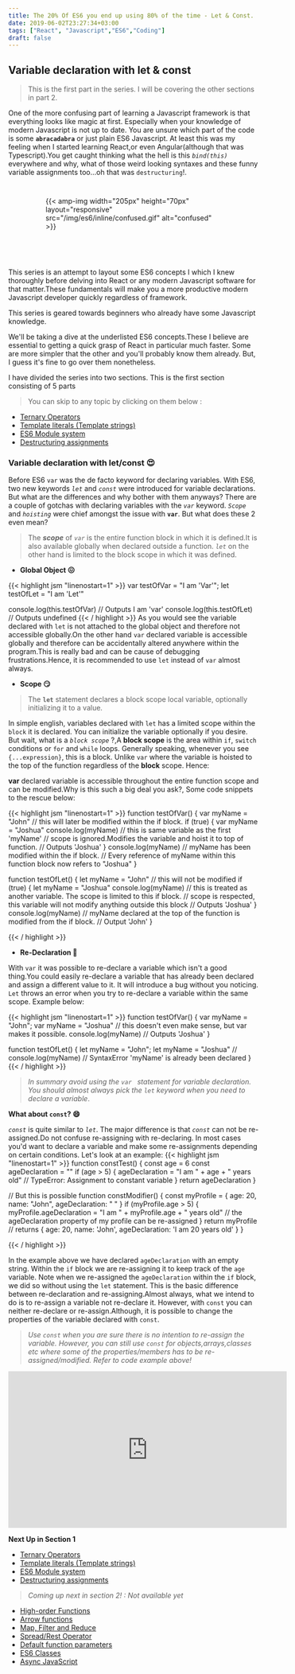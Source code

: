 ```yaml
---
title: The 20% Of ES6 you end up using 80% of the time - Let & Const.
date: 2019-06-02T23:27:34+03:00
tags: ["React", "Javascript","ES6","Coding"]
draft: false
---
```

## Variable declaration with let & const
>  This is the first part in the series. I will be covering the other sections in part 2.

One of the more confusing part of learning a Javascript framework is that everything looks like magic at first. Especially when your knowledge of modern Javascript is not up to date.
You are unsure which part of the code is some **`abracadabra`** or just plain ES6 Javascript. At least this was my feeling when I started learning React,or even Angular(although that was Typescript).You get caught thinking what the hell is this *`bind(this)`* everywhere and why, what of those weird looking syntaxes and these funny variable assignments too...oh that was `destructuring`!.

<br>
<div style="margin:10px; padding:0 65px">
{{< amp-img width="205px" height="70px" layout="responsive" src="/img/es6/inline/confused.gif" alt="confused" >}}
</div>
<br> <br> <br>


This series is an attempt to layout some ES6 concepts I which I knew thoroughly before delving into React or any modern Javascript software for that matter.These fundamentals will make you a more productive modern Javascript developer quickly regardless of framework.

This series is geared towards  beginners who already have some Javascript knowledge.

We'll be taking a dive at the underlisted ES6 concepts.These I believe are essential to getting a quick grasp of React in particular much faster. Some are more simpler that the other and you'll probably know them already. But, I guess it's fine to go over them nonetheless.

I have divided the series into two sections. This is the first section consisting of 5 parts

> You can skip to any topic by clicking on them below :

* [Ternary Operators](https://olajohn.me/post/es6-ternary-operators/)
* [Template literals (Template strings)](https://olajohn.me/post/es6-template-literals/)
* [ES6 Module system](https://olajohn.me/post/es6-module-system/)
* [Destructuring assignments](https://olajohn.me/post/es6-destructuring/)

### Variable declaration with let/const :heart_eyes:
Before ES6 ``var`` was the de facto keyword for declaring variables. With ES6, two new keywords *`let`* and *`const`* were introduced for variable declarations. But what are the differences and why bother with them anyways?
There are a couple of gotchas with declaring variables with the *`var`* keyword. *`Scope`* and *`hoisting`* were chief amongst the issue with **`var`**. But what does these 2 even mean?


> The ***scope*** of *`var`* is the entire function block in which it is defined.It is also available globally when declared outside a function. *`let`* on the other hand is limited to the block scope in which it was defined.

* **Global Object :confounded:**

{{< highlight jsm "linenostart=1" >}}
var testOfVar = "I am 'Var'";
let testOfLet = "I am 'Let'"

console.log(this.testOfVar) // Outputs I am 'var'
console.log(this.testOfLet) // Outputs undefined
{{< / highlight >}}
As you would see the variable declared with `let` is not attached to the global object and therefore not accessible globally.On the other hand `var` declared variable is accessible globally and therefore can be accidentally altered anywhere within the program.This is really bad and can be cause of debugging frustrations.Hence, it is recommended to use `let` instead of `var` almost always.

* **Scope :smirk:**

> The **`let`** statement declares a block scope local variable, optionally initializing it to a value.

In simple english, variables declared with `let` has a limited scope within the `block` it is declared. You can initialize the variable optionally if you desire. But wait, what is a *`block scope`* ?,A **block scope** is the area within `if`, `switch` conditions or `for` and `while` loops. Generally speaking, whenever you see `{...expression}`, this is a block. Unlike `var` where the variable is hoisted to the top of the function regardless of the **block** scope. Hence:

**var** declared variable is accessible throughout the entire function scope and can be modified.Why is this such a big deal you ask?, Some code snippets to the rescue below:


{{< highlight jsm "linenostart=1" >}}
function testOfVar() {
 var myName = "John" // this will later be modified within the if block.
 if (true) {
   var myName = "Joshua"
   console.log(myName) // this is same variable as the first 'myName'
                       // scope is ignored.Modifies the variable and hoist it to top of function.
                       // Outputs 'Joshua'
 }
 console.log(myName) // myName has been modified within the if block.
                    // Every reference of myName within this function block now refers to "Joshua"
}

function testOfLet() {
 let myName = "John" // this will not be modified
 if (true) {
   let myName = "Joshua"
   console.log(myName) // this is treated as another variable. The scope is limited to this if block.
                       // scope is respected, this variable will not modify anything outside this block
                       // Outputs 'Joshua'
 }
 console.log(myName) // myName declared at the top of the function is modified from the if block.
                     // Output 'John'
}

{{< / highlight >}}


* **Re-Declaration :see_no_evil:**

With `var` it was possible to re-declare a variable which isn't a good thing.You could easily re-declare a variable that has already been declared and assign a different value to it. It will introduce a bug without you noticing. `Let` throws an error when you try to re-declare a variable within the same scope. Example below:

{{< highlight jsm "linenostart=1" >}}
function testOfVar() {
 var myName = "John";
 var myName = "Joshua" // this doesn't even make sense, but var makes it possible.
 console.log(myName)  // Outputs 'Joshua'
}

function testOfLet() {
 let myName = "John";
 let myName = "Joshua" //
 console.log(myName) // SyntaxError 'myName' is already been declared
}
{{< / highlight >}}

> *In summary avoid using the `var ` statement for variable declaration. You should almost always pick the `let` keyword when you need to declare a variable*.

**What about `const`? :smile:**

*`const`* is quite similar to *`let`*. The major difference is that *`const`* can not be re-assigned.Do not confuse re-assigning with re-declaring. In most cases you'd want to declare a variable and make some re-assignments depending on certain conditions. Let's look at an example:
{{< highlight jsm "linenostart=1" >}}
function constTest() {
 const age = 6
 const ageDeclaration = ""
 if (age > 5) {
   ageDeclaration = "I am " + age + " years old" // TypeError: Assignment to constant variable
 }
 return ageDeclaration
}

// But this is possible
function constModifier() {
 const myProfile = { age: 20, name: "John", ageDeclaration: " " }
 if (myProfile.age > 5) {
   myProfile.ageDeclaration = "I am " + myProfile.age + " years old" // the ageDeclaration property of my profile can be re-assigned
 }
 return myProfile // returns { age: 20, name: 'John', ageDeclaration: 'I am 20 years old' }
}

{{< / highlight >}}

In the example above we have declared `ageDeclaration` with an empty string. Within the `if` block we are re-assigning it to keep track of the `age` variable. Note when we re-assigned the `ageDeclaration` within the `if` block, we did so without using the ``let`` statement. This is the basic difference between re-declaration and re-assigning.Almost always, what we intend to do is to re-assign a variable not re-declare it. However, with ``const`` you can neither re-declare or re-assign.Although, it is possible to change the properties of the variable declared with ``const``.

> *Use `const` when you are sure there is no intention to re-assign the variable. However, you can still use ``const`` for objects,arrays,classes etc where some of the properties/members has to be re-assigned/modified. Refer to code example above!*


<iframe width="560" height="315" src="https://www.youtube.com/embed/YN3sULAn2SA" frameborder="0" allow="accelerometer; autoplay; encrypted-media; gyroscope; picture-in-picture" allowfullscreen></iframe>

 **Next Up in Section 1**

* [Ternary Operators](https://olajohn.me/post/es6-ternary-operators/)
* [Template literals (Template strings)](https://olajohn.me/post/es6-template-literals/)
* [ES6 Module system](https://olajohn.me/post/es6-module-system/)
* [Destructuring assignments](https://olajohn.me/post/es6-destructuring/)


> *Coming up next in section 2! : Not available yet*

* [High-order Functions](#high-order-functions)
* [Arrow functions](#arrow-functions)
* [Map, Filter and Reduce](#map-and-filter)
* [Spread/Rest Operator](#spread-rest-operator)
* [Default function parameters](#default-function-parameters)
* [ES6 Classes](#es6-classes)
* [Async JavaScript](#async-javascript)




